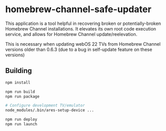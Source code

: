 homebrew-channel-safe-updater
=============================

This application is a tool helpful in recovering broken or potentially-broken
Homebrew Channel installations. It elevates its own root code execution service,
and allows for Homebrew Channel update/reelevation.

This is necessary when updating webOS 22 TVs from Homebrew Channel versions
older than 0.6.3 (due to a bug in self-update feature on these versions)

Building
--------

```sh
npm install

npm run build
npm run package

# Configure development TV/emulator
node_modules/.bin/ares-setup-device ...

npm run deploy
npm run launch
```
